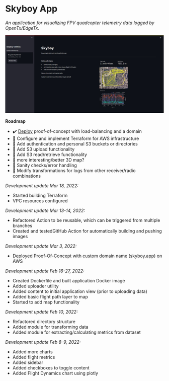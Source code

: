 # Skyboy App

_An application for visualizing FPV quadcopter telemetry data logged by OpenTx/EdgeTx._

![Development screenshot](app/src/images/skyboyapp-feb212022.jpg)

**Roadmap**

* :heavy_check_mark: [Deploy](https://skyboy.app) proof-of-concept with load-balancing and a domain
* :dart: Configure and implement Terraform for AWS infrastructure
* :dart: Add authentication and personal S3 buckets or directories
* :dart: Add S3 upload functionality
* :dart: Add S3 read/retrieve functionality
* :dart: more interesting/better 3D map?
* :dart: Sanity checks/error handling
* :dart: Modify transformations for logs from other receiver/radio combinations

_Development update Mar 18, 2022:_
* Started building Terraform
* VPC resources configured

_Development update Mar 13-14, 2022:_
* Refactored Action to be reusable, which can be triggered from multiple branches
* Created and testedGitHub Action for automatically building and pushing images 

_Development update Mar 3, 2022:_
* Deployed Proof-Of-Concept with custom domain name (skyboy.app) on AWS

_Development update Feb 16-27, 2022:_
* Created Dockerfile and built application Docker image
* Added uploader utility
* Added content to initial application view (prior to uploading data)
* Added basic flight path layer to map
* Started to add map functionality

_Development update Feb 10, 2022:_
* Refactored directory structure
* Added module for transforming data
* Added module for extracting/calculating metrics from dataset

_Development update Feb 8-9, 2022:_
* Added more charts
* Added flight metrics
* Added sidebar
* Added checkboxes to toggle content
* Added Flight Dynamics chart using plotly